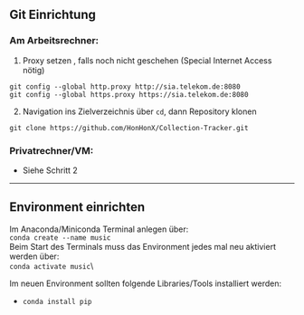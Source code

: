 ## Git Einrichtung
### Am Arbeitsrechner:
1. Proxy setzen , falls noch nicht geschehen (Special Internet Access nötig)
  ```
  git config --global http.proxy http://sia.telekom.de:8080
  git config --global https.proxy https://sia.telekom.de:8080
  ```
2. Navigation ins Zielverzeichnis über `cd`, dann Repository klonen
  ```
  git clone https://github.com/HonHonX/Collection-Tracker.git
  ```
### Privatrechner/VM:
* Siehe Schritt 2
___

## Environment einrichten
Im Anaconda/Miniconda Terminal anlegen über: \
`conda create --name music`\
Beim Start des Terminals muss das Environment jedes mal neu aktiviert werden über:\
`conda activate music`\

Im neuen Environment sollten folgende Libraries/Tools installiert werden:
* `conda install pip`
